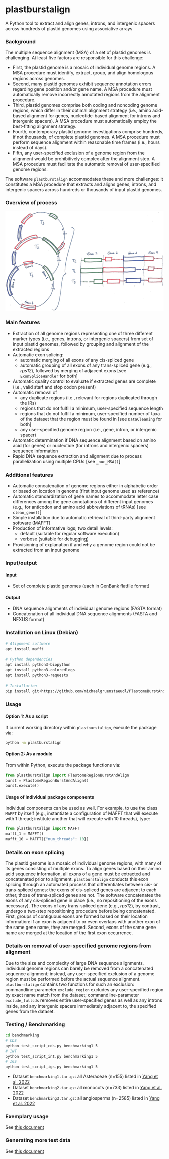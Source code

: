 # plastburstalign
A Python tool to extract and align genes, introns, and intergenic spacers across hundreds of plastid genomes using associative arrays

### Background
The multiple sequence alignment (MSA) of a set of plastid genomes is challenging. At least five factors are responsible for this challenge:
- First, the plastid genome is a mosaic of individual genome regions. A MSA procedure must identify, extract, group, and align homologous regions across genomes.
- Second, many plastid genomes exhibit sequence annotation errors regarding gene position and/or gene name. A MSA procedure must automatically remove incorrectly annotated regions from the alignment procedure.
- Third, plastid genomes comprise both coding and noncoding genome regions, which differ in their optimal alignment strategy (i.e., amino acid-based alignment for genes, nucleotide-based alignment for introns and intergenic spacers). A MSA procedure must automatically employ the best-fitting alignment strategy.
- Fourth, contemporary plastid genome investigations comprise hundreds, if not thousands, of complete plastid genomes. A MSA procedure must perform sequence alignment within reasonable time frames (i.e., hours instead of days).
- Fifth, any user-specified exclusion of a genome region from the alignment would be prohibitively complex after the alignment step. A MSA procedure must facilitate the automatic removal of user-specified genome regions.

The software `plastburstalign` accommodates these and more challenges: it constitutes a MSA procedure that extracts and aligns genes, introns, and intergenic spacers across hundreds or thousands of input plastid genomes.

### Overview of process
![Depiction of plastomes being split according to specified marker type; the extracted sequences are then aligned and concatenated](docs/PlastomeBurstAndAlign_ProcessOverview.png)

### Main features
- Extraction of all genome regions representing one of three different marker types (i.e., genes, introns, or intergenic spacers) from set of input plastid genomes, followed by grouping and alignment of the extracted regions
- Automatic exon splicing:
  - automatic merging of all exons of any cis-spliced gene
  - automatic grouping of all exons of any trans-spliced gene (e.g., _rps12_), followed by merging of adjacent exons [see `ExonSpliceHandler` for both]
- Automatic quality control to evaluate if extracted genes are complete (i.e., valid start and stop codon present)
- Automatic removal of
  - any duplicate regions (i.e., relevant for regions duplicated through the IRs)
  - regions that do not fulfill a minimum, user-specified sequence length
  - regions that do not fulfill a minimum, user-specified number of taxa of the dataset that the region must be found in [see `DataCleaning` for both]
  - any user-specified genome region (i.e., gene, intron, or intergenic spacer)
- Automatic determination if DNA sequence alignment based on amino acid (for genes) or nucleotide (for introns and intergenic spacers) sequence information
- Rapid DNA sequence extraction and alignment due to process parallelization using multiple CPUs [see `_nuc_MSA()`]

### Additional features
- Automatic concatenation of genome regions either in alphabetic order or based on location in genome (first input genome used as reference)
- Automatic standardization of gene names to accommodate letter case differences among the gene annotations of different input genomes (e.g., for anticodon and amino acid abbreviations of tRNAs) [see `clean_gene()`]
- Simple installation due to automatic retrieval of third-party alignment software (MAFFT)
- Production of informative logs; two detail levels:
  - default (suitable for regular software execution)
  - verbose (suitable for debugging)
- Provisioning of explanation if and why a genome region could not be extracted from an input genome

### Input/output
#### Input
- Set of complete plastid genomes (each in GenBank flatfile format)
#### Output
- DNA sequence alignments of individual genome regions (FASTA format)
- Concatenation of all individual DNA sequence alignments (FASTA and NEXUS format)

### Installation on Linux (Debian)
```bash
# Alignment software
apt install mafft

# Python dependencies
apt install python3-biopython
apt install python3-coloredlogs
apt install python3-requests

# Installation
pip install git+https://github.com/michaelgruenstaeudl/PlastomeBurstAndAlign.git
```

### Usage

#### Option 1: As a script
If current working directory within `plastburstalign`, execute the package via:
```bash
python -m plastburstalign
```

#### Option 2: As a module
From within Python, execute the package functions via:
```python
from plastburstalign import PlastomeRegionBurstAndAlign
burst = PlastomeRegionBurstAndAlign()
burst.execute()
```

#### Usage of individual package components
Individual components can be used as well. For example, to use the class `MAFFT` by itself (e.g., instantiate a configuration of MAFFT that will execute with 1 thread; institute another that will execute with 10 threads), type:

```python
from plastburstalign import MAFFT
mafft_1 = MAFFT()
mafft_10 = MAFFT({"num_threads": 10})
```

### Details on exon splicing
The plastid genome is a mosaic of individual genome regions, with many of its genes consisting of multiple exons. To align genes based on their amino acid sequence information, all exons of a gene must be extracted and concatenated prior to alignment. `plastburstalign` conducts this exon splicing through an automated process that differentiates between cis- or trans-spliced genes: the exons of cis-spliced genes are adjacent to each other, those of trans-spliced genes are not. The software concatenates the exons of any cis-spliced gene in place (i.e., no repositioning of the exons necessary). The exons of any trans-spliced gene (e.g., _rps12_), by contrast, undergo a two-step repositioning procedure before being concatenated. First, groups of contiguous exons are formed based on their location information: if an exon is adjacent to or even overlaps with another exon of the same gene name, they are merged. Second, exons of the same gene name are merged at the location of the first exon occurrence.

### Details on removal of user-specified genome regions from alignment
Due to the size and complexity of large DNA sequence alignments, individual genome regions can barely be removed from a concatenated sequence alignment; instead, any user-specified exclusion of a genome region must be performed before the actual sequence alignment. `plastburstalign` contains two functions for such an exclusion: commandline-parameter `exclude_region` excludes any user-specified region by exact name match from the dataset; commandline-parameter `exclude_fullcds` removes entire user-specified genes as well as any introns inside, and any intergenic spacers immediately adjacent to, the specified genes from the dataset.

### Testing / Benchmarking
```bash
cd benchmarking
# CDS
python test_script_cds.py benchmarking1 5
# INT
python test_script_int.py benchmarking1 5
# IGS
python test_script_igs.py benchmarking1 5
```
- Dataset `benchmarking1.tar.gz`: all Asteraceae (n=155) listed in [Yang et al. 2022](https://www.frontiersin.org/journals/plant-science/articles/10.3389/fpls.2022.808156)
- Dataset `benchmarking2.tar.gz`: all monocots (n=733) listed in [Yang et al. 2022](https://www.frontiersin.org/journals/plant-science/articles/10.3389/fpls.2022.808156)
- Dataset `benchmarking3.tar.gz`: all angiosperms (n=2585) listed in [Yang et al. 2022](https://www.frontiersin.org/journals/plant-science/articles/10.3389/fpls.2022.808156)

### Exemplary usage
See [this document](https://github.com/michaelgruenstaeudl/PlastomeBurstAndAlign/blob/main/docs/exemplary_usage.md)


### Generating more test data
See [this document](https://github.com/michaelgruenstaeudl/PlastomeBurstAndAlign/blob/main/docs/generating_test_data.md)

